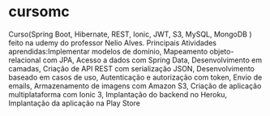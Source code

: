 # cursomc
Curso(Spring Boot, Hibernate, REST, Ionic, JWT, S3, MySQL, MongoDB ) feito na udemy do professor Nelio Alves. 
Principais Atividades aprendidas:Implementar modelos de domínio, Mapeamento objeto-relacional com JPA, Acesso a dados com Spring Data, Desenvolvimento em camadas, Criação de API REST com serialização JSON, Desenvolvimento baseado em casos de uso, Autenticação e autorização com token, Envio de emails, Armazenamento de imagens com Amazon S3, Criação de aplicação multiplataforma com Ionic 3, Implantação do backend no Heroku, Implantação da aplicação na Play Store 
